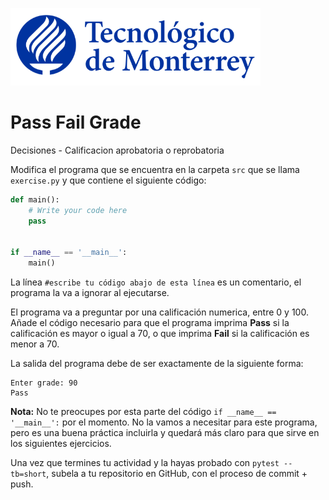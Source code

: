 ![Tec de Monterrey](../../images/logotecmty.png)
# Pass Fail Grade
Decisiones - Calificacion aprobatoria o reprobatoria

Modifica el programa que se encuentra en la carpeta `src` que se llama
`exercise.py` y que contiene el siguiente código:

```python
def main():
    # Write your code here
    pass


if __name__ == '__main__':
    main()
```

La línea `#escribe tu código abajo de esta línea` es un comentario,
el programa la va a ignorar al ejecutarse.

El programa va a preguntar por una calificación numerica, entre 0 y 100.
Añade el código necesario para que el programa imprima **Pass** si la
calificación es mayor o igual a 70, o que imprima **Fail** si la
calificación es menor a 70.

La salida del programa debe de ser exactamente de la siguiente forma:

```plaintext
Enter grade: 90
Pass
```

**Nota:** No te preocupes por esta parte del código
`if __name__ == '__main__':` por el momento. No la vamos a necesitar para
este programa, pero es una buena práctica incluirla y quedará más
claro para que sirve en los siguientes ejercicios.

Una vez que termines tu actividad y la hayas probado con `pytest --tb=short`,
subela a tu repositorio en GitHub, con el proceso de commit + push.
